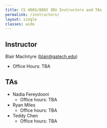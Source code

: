 ```yaml
---
title: CS 4803/8803 3DU Instructors and TAs
permalink: /instructors/
layout: single
classes: wide
---
```


## Instructor

Blair MacIntyre (blair@gatech.edu)
- Office Hours: TBA

## TAs
- Nadia Fereydooni 
  - Office hours: TBA
- Ryan Miles
  - Office hours: TBA
- Teddy Chen
  - Office hours: TBA
  
